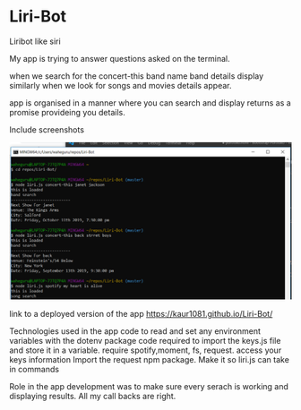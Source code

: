 # Liri-Bot
Liribot like siri

My app is trying to answer questions asked on the terminal.

when we search for the concert-this band name band details display
similarly when we look for songs and movies details appear.

app is organised in a manner where you can search and display returns as a promise provideing you details.


Include screenshots

![liri-bot](liri.png)


link to a deployed version of the app 
https://kaur1081.github.io/Liri-Bot/

Technologies used in the app
code to read and set any environment variables with the dotenv package
code required to import the keys.js file and store it in a variable.
require spotify,moment, fs, request.
access your keys information 
Import the request npm package.
Make it so liri.js can take in commands

Role in the app development was to make sure every serach is working and displaying results. All my call backs are right. 

